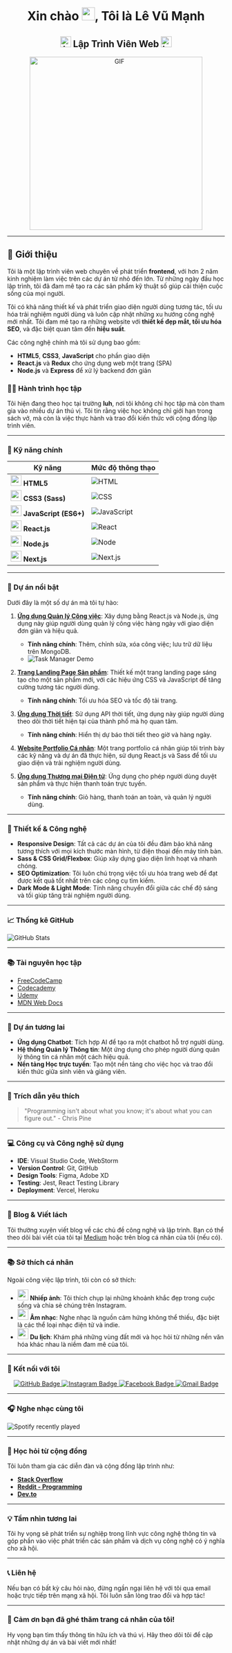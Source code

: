 <h1 align="center">Xin chào <img src="https://raw.githubusercontent.com/rahulbanerjee26/githubProfileReadmeGenerator/main/gifs/wave.gif" width="30px" height="30px" />, Tôi là Lê Vũ Mạnh</h1>

<h2 align="center">
  <img src="https://komarev.com/ghpvc/?username=manhcr7&color=dc143c&style=for-the-badge" alt="Lượt xem trang cá nhân" style="height:25px;">
  Lập Trình Viên Web
  <a href="https://www.instagram.com/manh_chup_anh/">
      <img src="https://img.shields.io/badge/-Instagram-E4405F?style=for-the-badge&logo=instagram&logoColor=white" alt="Instagram Badge" style="height:25px;" />
  </a>
</h2>

<div align="center">
 <img alt="GIF" src="https://i.giphy.com/media/L8K62iTDkzGX6/giphy.gif" width="400px" />
</div>

---

## 🌟 Giới thiệu

Tôi là một lập trình viên web chuyên về phát triển **frontend**, với hơn 2 năm kinh nghiệm làm việc trên các dự án từ nhỏ đến lớn. Từ những ngày đầu học lập trình, tôi đã đam mê tạo ra các sản phẩm kỹ thuật số giúp cải thiện cuộc sống của mọi người.

Tôi có khả năng thiết kế và phát triển giao diện người dùng tương tác, tối ưu hóa trải nghiệm người dùng và luôn cập nhật những xu hướng công nghệ mới nhất. Tôi đam mê tạo ra những website với **thiết kế đẹp mắt, tối ưu hóa SEO**, và đặc biệt quan tâm đến **hiệu suất**.

Các công nghệ chính mà tôi sử dụng bao gồm:
- **HTML5**, **CSS3**, **JavaScript** cho phần giao diện
- **React.js** và **Redux** cho ứng dụng web một trang (SPA)
- **Node.js** và **Express** để xử lý backend đơn giản

### 👨‍🎓 Hành trình học tập

Tôi hiện đang theo học tại trường **Iuh**, nơi tôi không chỉ học tập mà còn tham gia vào nhiều dự án thú vị. Tôi tin rằng việc học không chỉ giới hạn trong sách vở, mà còn là việc thực hành và trao đổi kiến thức với cộng đồng lập trình viên.

---

### 🔧 Kỹ năng chính

| Kỹ năng             | Mức độ thông thạo |
|---------------------|------------------|
| <img src="https://img.icons8.com/color/48/000000/html-5.png" width="25"/> **HTML5**           | ![HTML](https://img.shields.io/badge/90%25-yellow?style=for-the-badge) |
| <img src="https://img.icons8.com/color/48/000000/css3.png" width="25"/> **CSS3 (Sass)**     | ![CSS](https://img.shields.io/badge/85%25-blue?style=for-the-badge) |
| <img src="https://img.icons8.com/color/48/000000/javascript--v1.png" width="25"/> **JavaScript (ES6+)** | ![JavaScript](https://img.shields.io/badge/80%25-yellow?style=for-the-badge) |
| <img src="https://img.icons8.com/office/48/000000/react.png" width="25"/> **React.js**        | ![React](https://img.shields.io/badge/85%25-blue?style=for-the-badge) |
| <img src="https://img.icons8.com/color/48/000000/nodejs.png" width="25"/> **Node.js**         | ![Node](https://img.shields.io/badge/70%25-green?style=for-the-badge) |
| <img src="https://img.icons8.com/color/48/000000/nextjs.png" width="25"/> **Next.js**         | ![Next.js](https://img.shields.io/badge/60%25-black?style=for-the-badge) |

---

### 🌟 Dự án nổi bật

Dưới đây là một số dự án mà tôi tự hào:

1. **[Ứng dụng Quản lý Công việc](https://github.com/manhcr7/task-manager)**: Xây dựng bằng React.js và Node.js, ứng dụng này giúp người dùng quản lý công việc hàng ngày với giao diện đơn giản và hiệu quả. 
   - **Tính năng chính**: Thêm, chỉnh sửa, xóa công việc; lưu trữ dữ liệu trên MongoDB.
   - ![Task Manager Demo](https://img.youtube.com/vi/YOUR_VIDEO_ID/0.jpg)

2. **[Trang Landing Page Sản phẩm](https://github.com/manhcr7/landing-page)**: Thiết kế một trang landing page sáng tạo cho một sản phẩm mới, với các hiệu ứng CSS và JavaScript để tăng cường tương tác người dùng. 
   - **Tính năng chính**: Tối ưu hóa SEO và tốc độ tải trang.

3. **[Ứng dụng Thời tiết](https://github.com/manhcr7/weather-app)**: Sử dụng API thời tiết, ứng dụng này giúp người dùng theo dõi thời tiết hiện tại của thành phố mà họ quan tâm. 
   - **Tính năng chính**: Hiển thị dự báo thời tiết theo giờ và hàng ngày.

4. **[Website Portfolio Cá nhân](https://github.com/manhcr7/portfolio-website)**: Một trang portfolio cá nhân giúp tôi trình bày các kỹ năng và dự án đã thực hiện, sử dụng React.js và Sass để tối ưu giao diện và trải nghiệm người dùng.

5. **[Ứng dụng Thương mại Điện tử](https://github.com/manhcr7/ecommerce-app)**: Ứng dụng cho phép người dùng duyệt sản phẩm và thực hiện thanh toán trực tuyến. 
   - **Tính năng chính**: Giỏ hàng, thanh toán an toàn, và quản lý người dùng.

---

### 🎨 Thiết kế & Công nghệ

- **Responsive Design**: Tất cả các dự án của tôi đều đảm bảo khả năng tương thích với mọi kích thước màn hình, từ điện thoại đến máy tính bàn.
- **Sass & CSS Grid/Flexbox**: Giúp xây dựng giao diện linh hoạt và nhanh chóng.
- **SEO Optimization**: Tôi luôn chú trọng việc tối ưu hóa trang web để đạt được kết quả tốt nhất trên các công cụ tìm kiếm.
- **Dark Mode & Light Mode**: Tính năng chuyển đổi giữa các chế độ sáng và tối giúp tăng trải nghiệm người dùng.

---

### 📈 Thống kê GitHub

![GitHub Stats](https://github-readme-stats.vercel.app/api?username=manhcr7&show_icons=true&theme=radical)

---

### 📚 Tài nguyên học tập

- [FreeCodeCamp](https://www.freecodecamp.org/)
- [Codecademy](https://www.codecademy.com/)
- [Udemy](https://www.udemy.com/)
- [MDN Web Docs](https://developer.mozilla.org/)

---

### 🎉 Dự án tương lai

- **Ứng dụng Chatbot**: Tích hợp AI để tạo ra một chatbot hỗ trợ người dùng.
- **Hệ thống Quản lý Thông tin**: Một ứng dụng cho phép người dùng quản lý thông tin cá nhân một cách hiệu quả.
- **Nền tảng Học trực tuyến**: Tạo một nền tảng cho việc học và trao đổi kiến thức giữa sinh viên và giảng viên.

---

### 💬 Trích dẫn yêu thích

> "Programming isn't about what you know; it's about what you can figure out." - Chris Pine

---

### 💻 Công cụ và Công nghệ sử dụng

- **IDE**: Visual Studio Code, WebStorm
- **Version Control**: Git, GitHub
- **Design Tools**: Figma, Adobe XD
- **Testing**: Jest, React Testing Library
- **Deployment**: Vercel, Heroku

---

### 📝 Blog & Viết lách

Tôi thường xuyên viết blog về các chủ đề công nghệ và lập trình. Bạn có thể theo dõi bài viết của tôi tại [Medium](https://medium.com/) hoặc trên blog cá nhân của tôi (nếu có).

---

### 📚 Sở thích cá nhân

Ngoài công việc lập trình, tôi còn có sở thích:
- [<img src="https://img.icons8.com/fluency/48/000000/camera.png" width="25"/>](https://www.instagram.com/manh_chup_anh/) **Nhiếp ảnh**: Tôi thích chụp lại những khoảnh khắc đẹp trong cuộc sống và chia sẻ chúng trên Instagram.
- [<img src="https://img.icons8.com/fluency/48/000000/music.png" width="25"/>](https://open.spotify.com/) **Âm nhạc**: Nghe nhạc là nguồn cảm hứng không thể thiếu, đặc biệt là các thể loại nhạc điện tử và indie.
- [<img src="https://img.icons8.com/fluency/48/000000/worldwide-location.png" width="25"/>](https://www.lonelyplanet.com/) **Du lịch**: Khám phá những vùng đất mới và học hỏi từ những nền văn hóa khác nhau là niềm đam mê của tôi.

---

### 🔗 Kết nối với tôi

<p align="center">
  <a href="https://github.com/manhcr7">
    <img src="https://img.shields.io/badge/GitHub-100000?style=for-the-badge&logo=github&logoColor=white" alt="GitHub Badge" />
  </a>
  <a href="https://www.instagram.com/manh_chup_anh/">
    <img src="https://img.shields.io/badge/Instagram-E4405F?style=for-the-badge&logo=instagram&logoColor=white" alt="Instagram Badge" />
  </a>
  <a href="https://www.facebook.com/nh.ma.756/">
    <img src="https://img.shields.io/badge/Facebook-1877F2?style=for-the-badge&logo=facebook&logoColor=white" alt="Facebook Badge" />
  </a>
  <a href="mailto:manhledeveloper@gmail.com">
    <img src="https://img.shields.io/badge/Gmail-D14836?style=for-the-badge&logo=gmail&logoColor=white" alt="Gmail Badge" />
  </a>
</p>

---

### 🎧 Nghe nhạc cùng tôi

![Spotify recently played](https://spotify-recently-played-readme.vercel.app/api?user=jeffreyca16)

---

### 🚀 Học hỏi từ cộng đồng

Tôi luôn tham gia các diễn đàn và cộng đồng lập trình như:
- **[Stack Overflow](https://stackoverflow.com/)**
- **[Reddit - Programming](https://www.reddit.com/r/programming/)**
- **[Dev.to](https://dev.to/)**

---

### 💡 Tầm nhìn tương lai

Tôi hy vọng sẽ phát triển sự nghiệp trong lĩnh vực công nghệ thông tin và góp phần vào việc phát triển các sản phẩm và dịch vụ công nghệ có ý nghĩa cho xã hội.

---

### 📞 Liên hệ

Nếu bạn có bất kỳ câu hỏi nào, đừng ngần ngại liên hệ với tôi qua email hoặc trực tiếp trên mạng xã hội. Tôi luôn sẵn lòng trao đổi và hợp tác!

---

### 📝 Cảm ơn bạn đã ghé thăm trang cá nhân của tôi!

Hy vọng bạn tìm thấy thông tin hữu ích và thú vị. Hãy theo dõi tôi để cập nhật những dự án và bài viết mới nhất!
